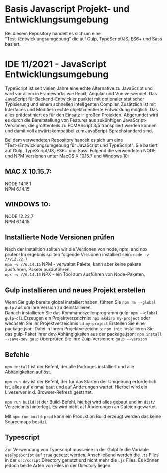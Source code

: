 # Basis Javascript Projekt- und Entwicklungsumgebung

Bei diesem Repository handelt es sich um eine "Test-/Entwicklungsumgebung" die auf Gulp, TypeScript/JS, ES6+ und Sass basiert.

# IDE 11/2021 - JavaScript Entwicklungsumgebung

TypeScript ist seit vielen Jahre eine echte Alternative zu JavaScript und wird vor allem in Frameworks wie React, Angular und Vue verwendet. Das JavaScript für Backend-Entwickler punktet mit optionaler statischer Typisierung und einem schnellen intelligenten Compiler. Zusätzlich ist mit Interfaces und Modifiern echte objekt­orientierte Entwicklung möglich. Das alles prädestiniert es für den Einsatz in großen Projekten. Abgerundet wird es durch die Bereitstellung von Features aus zukünftigen JavaScript-Versionen, die größtenteils zu ECMAScript 3/5 transpiliert werden können und damit voll abwärtskompatibel zum JavaScript-Sprachstandard sind.

Bei dem verwendeten Repository handelt es sich um eine "Test-/Entwicklungsumgebung für JavaScript und TypeScript". Sie basiert auf Gulp, TypeScript/JS, ES6+ und Sass. Folgend die verwendeten NODE und NPM Versionen unter MacOS X 10.15.7 und Windows 10:

## MAC X 10.15.7:
NODE 14.18.1\
NPM 6.14.15

## WINDOWS 10:
NODE 12.22.7\
NPM 6.14.15

## Installierte Node Versionen prüfen
Nach der Installtion sollten wir die Versionen von node, npm, and npx prüfen! Im ergebnis sollten folgende Versionen installiert sein:
`node -v //v12.22.7`\
`npm -v //6.14.15` NPM - verwaltet Pakete, kann aber keine pakete ausführen, Pakete auszuführen. \
`npx -v //6.14.15` NPX - ein Tool zum Ausführen von Node-Paketen.

## Gulp installieren und neues Projekt erstellen
Wenn Sie gulp bereits global installiert haben, führen Sie `npm rm --global gulp`  aus um ihre Version zu deinstallieren.\
Danach installieren Sie das Kommandozeilenprogramm gulp: `npm --global gulp-cli`
Erzeugen ein Projektverzeichnis: `npx mkdirp my-project` oder wechseln Sie ihr Projektverzeichnis `cd my-project`
Erstellen Sie eine package.json-Datei in Ihrem Projektverzeichnis: `npm init`
Installieren Sie das gulp-Paket ihrer dev-Abhängigkeiten aus der package.json: `npm install --save-dev gulp`
Überprüfen Sie Ihre Gulp-Versionen: `gulp --version`

## Befehle
`npm install` ist der Befehl, der alle Packages installiert und alle Abhänigkeiten auflöst.

`npm run dev` ist der Befehl, der für das Starten der Umgebung erforderlich ist, alles auf einmal baut und auf Änderungen wartet. Hierbei wird ein Liveserver inkl. Browser-Refresh gestartet.

`npm run build` ist der Build-Befehl, hierbei wird alles gebaut und im `dist/` Verzeichnis hinterlegt. Es wird nicht auf Änderungen an Dateien gewartet.

Mit `npm run build:prod` kann ein Produktion Build erzeugt werden das keine Sourcemaps besitzt.

## Typescript

Zur Verwendung von Typescript muss eine in der Gulpfile die Variable `useTypeScript` auf `true` gesetzt werden. Anschließend werden die `.ts` Files in der `src/script` Directory genutzt und nicht mehr die `.js` Files. Es können jedoch beide Arten von Files in der Directory liegen.
